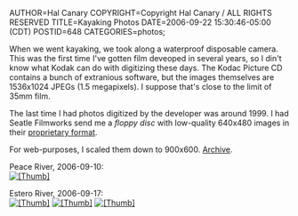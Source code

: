 AUTHOR=Hal Canary
COPYRIGHT=Copyright Hal Canary / ALL RIGHTS RESERVED
TITLE=Kayaking Photos
DATE=2006-09-22 15:30:46-05:00 (CDT)
POSTID=648
CATEGORIES=photos;

When we went kayaking, we took along a waterproof disposable camera. This was the first time I've gotten film deveoped in several years, so I din't know what Kodak can do with digitizing these days. The Kodac Picture CD contains a bunch of extranious software, but the images themselves are 1536x1024 JPEGs (1.5 megapixels). I suppose that's close to the limit of 35mm film.

The last time I had photos digitized by the developer was around 1999. I had Seatle Filmworks send me a _floppy disc_ with low-quality 640x480 images in their [proprietary format](http://www.lipman.org/software/sfw/).

For web-purposes, I scaled them down to 900x600. [Archive](https://halcanary.org/p/photo-2006-09-17).

Peace River, 2006-09-10:  
[![[Thumb]](https://halcanary.org/photos/thumb/2006-09-20-Peace_River_017_14a.jpg)](https://halcanary.org/photos/2006-09-20-Peace_River_017_14a.jpg)

Estero River, 2006-09-17:  
[![[Thumb]](https://halcanary.org/photos/thumb/2006-09-20-Estero_River_008_5a.jpg)](https://halcanary.org/photos/2006-09-20-Estero_River_008_5a.jpg) [![[Thumb]](https://halcanary.org/photos/thumb/2006-09-20-Estero_River_006_3a.jpg)](https://halcanary.org/photos/2006-09-20-Estero_River_006_3a.jpg) [![[Thumb]](https://halcanary.org/photos/thumb/2006-09-20-Estero_River_003_0a.jpg)](https://halcanary.org/photos/2006-09-20-Estero_River_003_0a.jpg)
